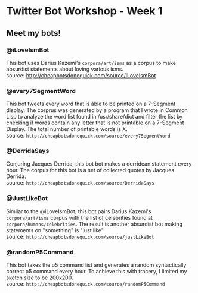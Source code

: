 # Twitter Bot Workshop - Week 1

## Meet my bots!
### @iLoveIsmBot  
This bot uses Darius Kazemi's `corpora/art/isms` as a corpus to make absurdist statements about loving various isms.  
source: http://cheapbotsdonequick.com/source/iLoveIsmBot 

### @every7SegmentWord
This bot tweets every word that is able to be printed on a 7-Segment display. The corprus was generated by a program
that I wrote in Common Lisp to analyze the word list found in /usr/share/dict and filter the list by checking if words
contain any letter that is not printable on a 7-Segment Display. The total number of printable words is X.  
source: `http://cheapbotsdonequick.com/source/every7SegmentWord`

### @DerridaSays
Conjuring Jacques Derrida, this bot bot makes a derridean statement every hour. The corpus for this bot is a set of
collected quotes by Jacques Derrida.  
source: `http://cheapbotsdonequick.com/source/DerridaSays`

### @JustLikeBot
Similar to the @iLoveIsmBot, this bot pairs Darius Kazemi's `corpora/art/isms` corpus with the list of celebrities found
at `corpora/humans/celebrities`. The result is another absurdist bot making statements on "something" is "just like".  
source: `http://cheapbotsdonequick.com/source/justLikeBot` 

### @randomP5Command
This bot takes the p5 command list and generates a random syntactically correct p5 command every hour. To achieve this with tracery,
I limited my sketch size to be 200x200.  
source: `http://cheapbotsdonequick.com/source/randomP5Command`
